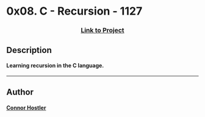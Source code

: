 # 0x08. C - Recursion - 1127 
### <center>[Link to Project](https://github.com/chostler24/holbertonschool-low_level_programming)</center>
 ## Description
 #### Learning recursion in the C language.
 ---
 ## Author
 #### [Connor Hostler](chostler24)